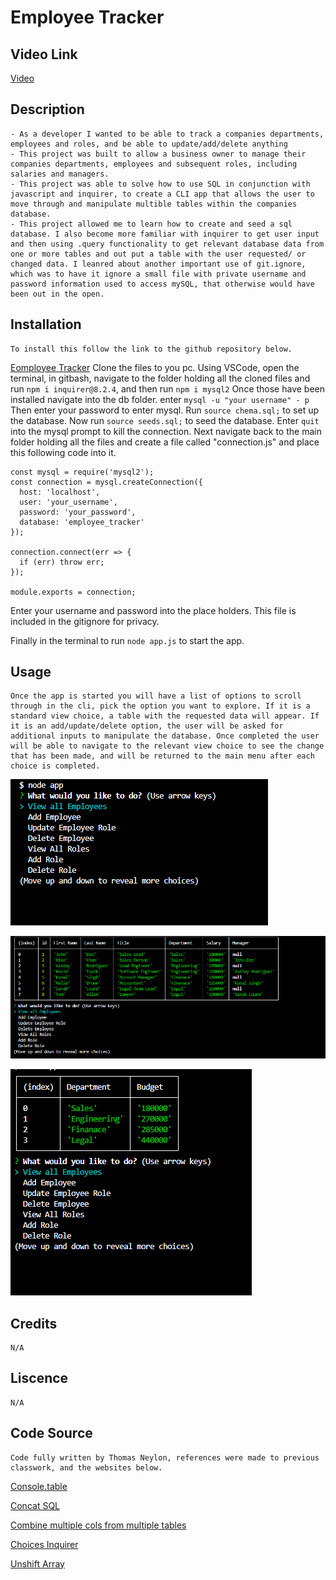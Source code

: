# Employee Tracker

## Video Link
[Video](https://drive.google.com/file/d/1qPJJv4dr2cd1NC5ub-X1v-PUr9lIcMoh/view)

## Description
    - As a developer I wanted to be able to track a companies departments, employees and roles, and be able to update/add/delete anything
    - This project was built to allow a business owner to manage their companies departments, employees and subsequent roles, including salaries and managers.
    - This project was able to solve how to use SQL in conjunction with javascript and inquirer, to create a CLI app that allows the user to move through and manipulate multible tables within the companies database.  
    - This project allowed me to learn how to create and seed a sql database. I also become more familiar with inquirer to get user input and then using .query functionality to get relevant database data from one or more tables and out put a table with the user requested/ or changed data. I leanred about another important use of git.ignore, which was to have it ignore a small file with private username and password information used to access mySQL, that otherwise would have been out in the open.
    

## Installation
    To install this follow the link to the github repository below.
[Eomployee Tracker](https://github.com/Neglon/Employee-Tracker)
Clone the files to you pc. Using VSCode, open the terminal, in gitbash, navigate to the folder holding all the cloned files and run `npm i inquirer@8.2.4`, and then run `npm i mysql2`
Once those have been installed navigate into the db folder. enter `mysql -u "your username" - p` Then enter your password to enter mysql. Run `source chema.sql;` to set up the database. Now run `source seeds.sql;` to seed the database. Enter `quit` into the mysql prompt to kill the connection. 
Next navigate back to the main folder holding all the files and create a file called "connection.js" and place this following code into it.
```
const mysql = require('mysql2');
const connection = mysql.createConnection({
  host: 'localhost',
  user: 'your_username',
  password: 'your_password',
  database: 'employee_tracker'
});

connection.connect(err => {
  if (err) throw err;
});

module.exports = connection;
```
Enter your username and password into the place holders. This file is included in the gitignore for privacy.

Finally in the terminal to run `node app.js` to start the app.


## Usage
    Once the app is started you will have a list of options to scroll through in the cli, pick the option you want to explore. If it is a standard view choice, a table with the requested data will appear. If it is an add/update/delete option, the user will be asked for additional inputs to manipulate the database. Once completed the user will be able to navigate to the relevant view choice to see the change that has been made, and will be returned to the main menu after each choice is completed.

![Screenshots of main menu](assets/menu.PNG)
   
![Screenshots of view all employees output](assets/employees.PNG)

![Screenshot of budget output](assets/budget.PNG)

## Credits
    N/A

## Liscence
    N/A

## Code Source
    Code fully written by Thomas Neylon, references were made to previous classwork, and the websites below.
    
[Console.table](https://www.syncfusion.com/blogs/post/11-console-methods-in-javascript-for-effective-debugging.aspx)
   
[Concat SQL](https://stackoverflow.com/questions/3251600/how-do-i-get-first-name-and-last-name-as-whole-name-in-a-mysql-query)

[Combine multiple cols from multiple tables](https://stackoverflow.com/questions/8303275/select-multiple-columns-from-multiple-tables)

[Choices Inquirer](https://stackoverflow.com/questions/46210279/pass-objects-in-array-into-inquirer-list-choices)

[Unshift Array](https://www.w3schools.com/jsref/jsref_unshift.asp)

